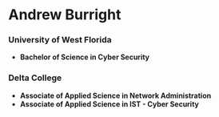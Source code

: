 <h1> Andrew Burright </h1>
<h3> University of West Florida </h3>

  - <b>Bachelor of Science in Cyber Security</b>
  
<h3> Delta College </h3>

 - <b>Associate of Applied Science in Network Administration</b>
 - <b>Associate of Applied Science in IST - Cyber Security</b>
